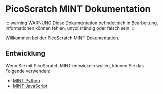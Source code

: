 # PicoScratch MINT Dokumentation

::: warning WARNUNG
Diese Dokumentation befindet sich in Bearbeitung. Informationen können fehlen, unvollständig oder falsch sein.
:::

Willkommen bei der PicoScratch MINT Dokumentation.

## Entwicklung

Wenn Sie mit PicoScratch MINT entwickeln wollen, können Sie das Folgende verwenden:

- [MINT Python](/de/mint-py/)
- [MINT JavaScript](/de/mint-js/)
